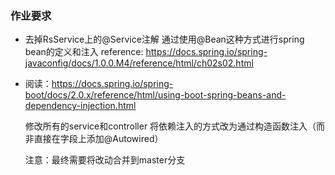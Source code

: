 ### 作业要求

* 去掉RsService上的@Service注解
通过使用@Bean这种方式进行spring bean的定义和注入
reference: https://docs.spring.io/spring-javaconfig/docs/1.0.0.M4/reference/html/ch02s02.html

* 阅读：https://docs.spring.io/spring-boot/docs/2.0.x/reference/html/using-boot-spring-beans-and-dependency-injection.html

  修改所有的service和controller 将依赖注入的方式改为通过构造函数注入（而非直接在字段上添加@Autowired）

  注意：最终需要将改动合并到master分支 

